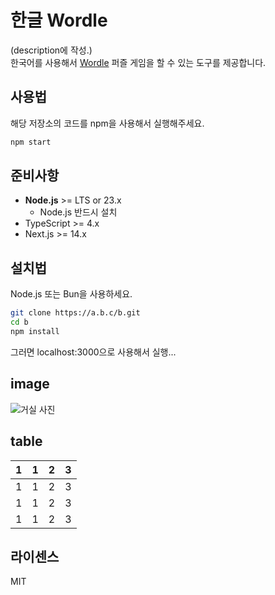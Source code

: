 # 한글 Wordle

(description에 작성.)<br>
한국어를 사용해서 [Wordle](https://www.nytimes.com/games/wordle/index.html) 퍼즐 게임을 할 수 있는 도구를 제공합니다. 

## 사용법
해당 저장소의 코드를 npm을 사용해서 실행해주세요.
```bash
npm start
```

## 준비사항

- **Node.js** >= LTS or 23.x
    -  Node.js 반드시 설치
- TypeScript >= 4.x
- Next.js >= 14.x

## 설치법

Node.js 또는 Bun을 사용하세요.

```bash
git clone https://a.b.c/b.git
cd b
npm install
```

그러면 localhost:3000으로 사용해서 실행...




## image
<!--이미지는 반드시 alt 작성할 것, ![]로 작성  -->
![거실 사진](https://images.unsplash.com/photo-1727706714083-48f02197f6f3?q=80&w=2942&auto=format&fit=crop&ixlib=rb-4.0.3&ixid=M3wxMjA3fDB8MHxwaG90by1wYWdlfHx8fGVufDB8fHx8fA%3D%3D)

## table

| 1 | 1 | 2 | 3 |
|---|---|---|---|
| 1 | 1 | 2 | 3 |
| 1 | 1 | 2 | 3 |
| 1 | 1 | 2 | 3 |


## 라이센스
<!-- 라이센스가 마지막에 올 것 -->
MIT
